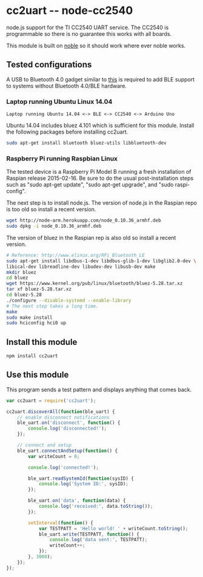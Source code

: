 # cc2uart -- node-cc2540

node.js support for the TI CC2540 UART service. The CC2540 is programmable so
there is no guarantee this works with all boards.

This module is built on [noble](https://www.npmjs.com/package/noble) so it
should work where ever noble works.

## Tested configurations

A USB to Bluetooth 4.0 gadget similar to
[this](http://www.adafruit.com/product/1327) is required to add BLE support to
systems without Bluetooth 4.0/BLE hardware.

### Laptop running Ubuntu Linux 14.04

```
Laptop running Ubuntu 14.04 <-> BLE <-> CC2540 <-> Arduino Uno
```

Ubuntu 14.04 includes bluez 4.101 which is sufficient for this module.
Install the following packages before installing cc2uart.

```sh
sudo apt-get install bluetooth bluez-utils libbluetooth-dev
```

### Raspberry Pi running Raspbian Linux

The tested device is a Raspberry Pi Model B running a fresh installation of
Raspian release 2015-02-16. Be sure to do the usual post-installation steps
such as "sudo apt-get update", "sudo apt-get upgrade", and "sudo raspi-config".

The next step is to install node.js. The version of node.js in the Raspian repo
is too old so install a recent version.

```sh
wget http://node-arm.herokuapp.com/node_0.10.36_armhf.deb
sudo dpkg -i node_0.10.36_armhf.deb
```

The version of bluez in the Raspian rep is also old so install a recent
version.

```sh
# Reference: http://www.elinux.org/RPi_Bluetooth_LE
sudo apt-get install libdbus-1-dev libdbus-glib-1-dev libglib2.0-dev \
libical-dev libreadline-dev libudev-dev libusb-dev make
mkdir bluez
cd bluez
wget https://www.kernel.org/pub/linux/bluetooth/bluez-5.28.tar.xz
tar xf bluez-5.28.tar.xz
cd bluez-5.28
./configure --disable-systemd --enable-library
# The next step takes a long time.
make
sudo make install
sudo hciconfig hci0 up
```
## Install this module

```sh
npm install cc2uart 
```

## Use this module

This program sends a test pattern and displays anything that comes back.

```javascript
var cc2uart = require('cc2uart');

cc2uart.discoverAll(function(ble_uart) {
    // enable disconnect notifications
    ble_uart.on('disconnect', function() {
        console.log('disconnected!');
    });

    // connect and setup
    ble_uart.connectAndSetup(function() {
        var writeCount = 0;

        console.log('connected!');

        ble_uart.readSystemId(function(sysID) {
            console.log('System ID:', sysID);
        });

        ble_uart.on('data', function(data) {
            console.log('received:', data.toString());
        });

        setInterval(function() {
            var TESTPATT = 'Hello world! ' + writeCount.toString();
            ble_uart.write(TESTPATT, function() {
                console.log('data sent:', TESTPATT);
                writeCount++;
            });
        }, 3000);
    });
});
```
